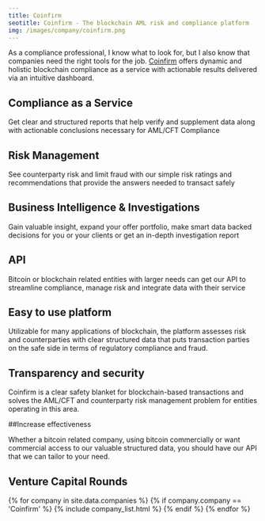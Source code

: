 ```yaml
---
title: Coinfirm
seotitle: Coinfirm - The blockchain AML risk and compliance platform
img: /images/company/coinfirm.png
---
```


As a compliance professional, I know what to look for, but I also know that companies need the right tools for the job. <a href="https://www.coinfirm.io">Coinfirm</a> offers dynamic and holistic blockchain compliance as a service with actionable results delivered via an intuitive dashboard.

## Compliance as a Service

Get clear and structured reports that help verify and supplement data along with actionable conclusions necessary for AML/CFT Compliance

## Risk Management

See counterparty risk and limit fraud with our simple risk ratings and recommendations that provide the answers needed to transact safely

## Business Intelligence & Investigations

Gain valuable insight, expand your offer portfolio, make smart data backed decisions for you or your clients or get an in-depth investigation report

## API

Bitcoin or blockchain related entities with larger needs can get our API to streamline compliance, manage risk and integrate data with their service

## Easy to use platform

Utilizable for many applications of blockchain, the platform assesses risk and counterparties with clear structured data that puts transaction parties on the safe side in terms of regulatory compliance and fraud.

## Transparency and security

Coinfirm is a clear safety blanket for blockchain-based transactions and solves the AML/CFT and counterparty risk management problem for entities operating in this area.

##Increase effectiveness

Whether a bitcoin related company, using bitcoin commercially or want commercial access to our valuable structured data, you should have our API that we can tailor to your need.

## Venture Capital Rounds

{% for company in site.data.companies %}
{% if company.company == 'Coinfirm' %}
{% include company_list.html %}
{% endif %}
{% endfor %}